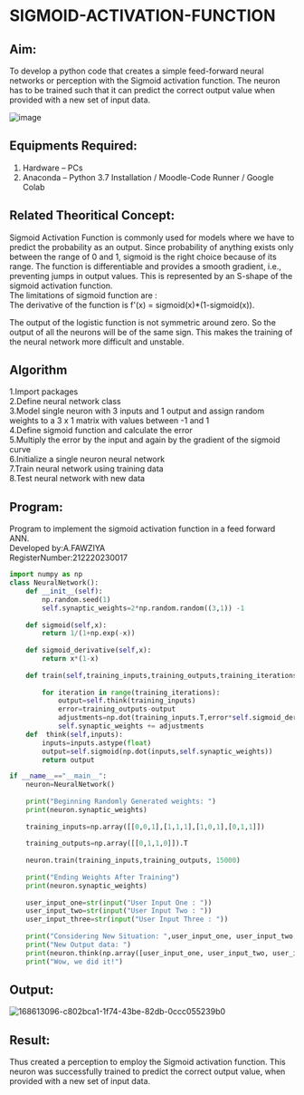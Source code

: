 # SIGMOID-ACTIVATION-FUNCTION
## Aim:
  To develop a python code that creates a simple feed-forward neural networks or perception with the Sigmoid activation function. The neuron has to be trained such that it can predict the correct output value when provided with a new set of input data.
  
 ![image](https://user-images.githubusercontent.com/93023609/162692440-f59e7ad2-0414-4ddb-8640-fede7a0655f2.png)

## Equipments Required:
1. Hardware – PCs
2. Anaconda – Python 3.7 Installation / Moodle-Code Runner / Google Colab

## Related Theoritical Concept:
Sigmoid Activation Function is commonly used for models where we have to predict the probability as an output. Since probability of anything exists only between the range of 0 and 1, sigmoid is the right choice because of its range.
The function is differentiable and provides a smooth gradient, i.e., preventing jumps in output values. This is represented by an S-shape of the sigmoid activation function.<br>
The limitations of sigmoid function are :<br>
The derivative of the function is f'(x) = sigmoid(x)*(1-sigmoid(x)).

The output of the logistic function is not symmetric around zero. So the output of all the neurons will be of the same sign. This makes the training of the neural network more difficult and unstable.

## Algorithm
1.Import packages<br>
2.Define neural network class<br>
3.Model single neuron with 3 inputs and 1 output and assign random weights to a 3 x 1 matrix with values between -1 and 1<br>
4.Define sigmoid function and calculate the error<br>
5.Multiply the error by the input and again by the gradient of the sigmoid curve<br>
6.Initialize a single neuron neural network<br>
7.Train neural network using training data<br>
8.Test neural network with new data<br>




## Program:
Program to implement the sigmoid activation function in a feed forward ANN.<br>
Developed by:A.FAWZIYA<br>
RegisterNumber:212220230017<br>

```python
import numpy as np
class NeuralNetwork():
    def __init__(self):
        np.random.seed(1)
        self.synaptic_weights=2*np.random.random((3,1)) -1
        
    def sigmoid(self,x):
        return 1/(1+np.exp(-x))
    
    def sigmoid_derivative(self,x):
        return x*(1-x)
    
    def train(self,training_inputs,training_outputs,training_iterations):
        
        for iteration in range(training_iterations):
            output=self.think(training_inputs)
            error=training_outputs-output
            adjustments=np.dot(training_inputs.T,error*self.sigmoid_derivative(output))
            self.synaptic_weights += adjustments
    def  think(self,inputs):
        inputs=inputs.astype(float)
        output=self.sigmoid(np.dot(inputs,self.synaptic_weights))
        return output

if __name__=="__main__":
    neuron=NeuralNetwork()
    
    print("Beginning Randomly Generated weights: ")
    print(neuron.synaptic_weights)
    
    training_inputs=np.array([[0,0,1],[1,1,1],[1,0,1],[0,1,1]])
    
    training_outputs=np.array([[0,1,1,0]]).T
    
    neuron.train(training_inputs,training_outputs, 15000)
    
    print("Ending Weights After Training")
    print(neuron.synaptic_weights)
    
    user_input_one=str(input("User Input One : "))
    user_input_two=str(input("User Input Two : "))
    user_input_three=str(input("User Input Three : "))
    
    print("Considering New Situation: ",user_input_one, user_input_two, user_input_three)
    print("New Output data: ")
    print(neuron.think(np.array([user_input_one, user_input_two, user_input_three])))
    print("Wow, we did it!")
  ```

## Output:


![168613096-c802bca1-1f74-43be-82db-0ccc055239b0](https://user-images.githubusercontent.com/75235022/169443908-051592f0-983e-4791-a2f7-c3d6eab5c3ab.png)


## Result:
  Thus created a perception to employ the Sigmoid activation function. This neuron was successfully trained to predict the correct output value, when provided with a new set of input data.

